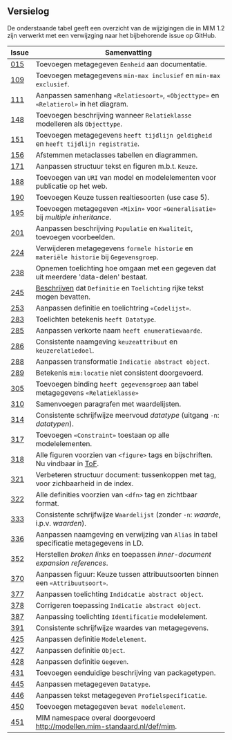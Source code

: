 ## Versielog

De onderstaande tabel geeft een overzicht van de wijzigingen die in MIM 1.2 zijn verwerkt met een verwijzging naar het bijbehorende issue op GitHub.

| Issue                                                           | Samenvatting                                                                              |
|-----------------------------------------------------------------|-------------------------------------------------------------------------------------------|
| [015](https://github.com/Geonovum/MIM-Werkomgeving/issues/15)   | Toevoegen metagegeven `Eenheid` aan documentatie.                                         |
| [109](https://github.com/Geonovum/MIM-Werkomgeving/issues/109)  | Toevoegen metagegevens `min-max inclusief` en `min-max exclusief`.                        |
| [111](https://github.com/Geonovum/MIM-Werkomgeving/issues/111)  | Aanpassen samenhang `«Relatiesoort»`, `«Objecttype»` en `«Relatierol»` in het diagram.    |
| [148](https://github.com/Geonovum/MIM-Werkomgeving/issues/148)  | Toevoegen beschrijving wanneer `Relatieklasse` modelleren als `Objecttype`.               |
| [151](https://github.com/Geonovum/MIM-Werkomgeving/issues/151)  | Toevoegen metagegevens `heeft tijdlijn geldigheid` en `heeft tijdlijn registratie`.       |
| [156](https://github.com/Geonovum/MIM-Werkomgeving/issues/156)  | Afstemmen metaclasses tabellen en diagrammen.                                             |
| [171](https://github.com/Geonovum/MIM-Werkomgeving/issues/171)  | Aanpassen structuur tekst en figuren m.b.t. `Keuze`.                                      |
| [188](https://github.com/Geonovum/MIM-Werkomgeving/issues/188)  | Toevoegen van `URI` van model en modelelementen voor publicatie op het web.               |
| [190](https://github.com/Geonovum/MIM-Werkomgeving/issues/190)  | Toevoegen Keuze tussen realtiesoorten (use case 5).                                       |
| [195](https://github.com/Geonovum/MIM-Werkomgeving/issues/195)  | Toevoegen metagegeven `«Mixin»` voor `«Generalisatie»` bij _multiple inheritance_.        |
| [201](https://github.com/Geonovum/MIM-Werkomgeving/issues/201)  | Aanpassen beschrijving `Populatie` en `Kwaliteit`, toevoegen voorbeelden.                 | 
| [224](https://github.com/Geonovum/MIM-Werkomgeving/issues/224)  | Verwijderen metagegevens `formele historie` en `materiële historie` bij `Gegevensgroep`.  |
| [238](https://github.com/Geonovum/MIM-Werkomgeving/issues/238)  | Opnemen toelichting hoe omgaan met een gegeven dat uit meerdere 'data-delen' bestaat.     | 
| [245](https://github.com/Geonovum/MIM-Werkomgeving/issues/245)  | [Beschrijven](#waardebereik) dat `Definitie` en `Toelichting` rijke tekst mogen bevatten. | 
| [253](https://github.com/Geonovum/MIM-Werkomgeving/issues/253)  | Aanpassen definitie en toelichtring `«Codelijst»`.                                        |
| [283](https://github.com/Geonovum/MIM-Werkomgeving/issues/283)  | Toelichten betekenis `heeft Datatype`.                                                    |
| [285](https://github.com/Geonovum/MIM-Werkomgeving/issues/285)  | Aanpassen verkorte naam `heeft enumeratiewaarde`.                                         |
| [286](https://github.com/Geonovum/MIM-Werkomgeving/issues/286)  | Consistente naamgeving `keuzeattribuut` en `keuzerelatiedoel`.                            |
| [288](https://github.com/Geonovum/MIM-Werkomgeving/issues/288)  | Aanpassen transformatie `Indicatie abstract object`.                                      |
| [289](https://github.com/Geonovum/MIM-Werkomgeving/issues/289)  | Betekenis `mim:locatie` niet consistent doorgevoerd.                                      |
| [305](https://github.com/Geonovum/MIM-Werkomgeving/issues/305)  | Toevoegen binding `heeft gegevensgroep` aan tabel metagegevens `«Relatieklasse»`          |
| [310](https://github.com/Geonovum/MIM-Werkomgeving/issues/310)  | Samenvoegen paragrafen met waardelijsten.                                                 |
| [314](https://github.com/Geonovum/MIM-Werkomgeving/issues/314)  | Consistente schrijfwijze meervoud _datatype_ (uitgang `-n`: _datatypen_).                 |
| [317](https://github.com/Geonovum/MIM-Werkomgeving/issues/317)  | Toevoegen `«Constraint»` toestaan op alle modelelementen.                                 |
| [318](https://github.com/Geonovum/MIM-Werkomgeving/issues/318)  | Alle figuren voorzien van `<figure>` tags en bijschriften. Nu vindbaar in [ToF](#tof).    |
| [321](https://github.com/Geonovum/MIM-Werkomgeving/issues/321)  | Verbeteren structuur document: tussenkoppen met tag, voor zichbaarheid in de index.       |
| [322](https://github.com/Geonovum/MIM-Werkomgeving/issues/322)  | Alle definities voorzien van `<dfn>` tag en zichtbaar format.                             |
| [333](https://github.com/Geonovum/MIM-Werkomgeving/issues/333)  | Consistente schrijfwijze `Waardelijst` (zonder `-n`: _waarde_, i.p.v. _waarden_).         |
| [336](https://github.com/Geonovum/MIM-Werkomgeving/issues/336)  | Aanpassen naamgeving en verwijzing van `Alias` in tabel specificatie metagegevens in LD.  |
| [352](https://github.com/Geonovum/MIM-Werkomgeving/issues/352)  | Herstellen _broken links_ en toepassen _inner-document expansion references_.             |
| [370](https://github.com/Geonovum/MIM-Werkomgeving/issues/370)  | Aanpassen figuur: Keuze tussen attribuutsoorten binnen een `«Attribuutsoort»`.            |
| [377](https://github.com/Geonovum/MIM-Werkomgeving/issues/377)  | Aanpassen toelichting `Indidcatie abstract object`.                                       |
| [378](https://github.com/Geonovum/MIM-Werkomgeving/issues/378)  | Corrigeren toepassing `Indicatie abstract object`.                                        |
| [387](https://github.com/Geonovum/MIM-Werkomgeving/issues/387)  | Aanpassing toelichting `Identificatie` modelelement.                                      |
| [391](https://github.com/Geonovum/MIM-Werkomgeving/issues/391)  | Consistente schrijfwijze waardes van metagegevens.                                        |
| [425](https://github.com/Geonovum/MIM-Werkomgeving/issues/425)  | Aanpassen definitie `Modelelement`.                                                       |
| [427](https://github.com/Geonovum/MIM-Werkomgeving/issues/427)  | Aanpassen definitie `Object`.                                                             |
| [428](https://github.com/Geonovum/MIM-Werkomgeving/issues/428)  | Aanpassen definitie `Gegeven`.                                                            |
| [431](https://github.com/Geonovum/MIM-Werkomgeving/issues/431)  | Toevoegen eenduidige beschrijving van packagetypen.                                       |
| [445](https://github.com/Geonovum/MIM-Werkomgeving/issues/445)  | Aanpassen metagegeven `Datatype`.                                                         |
| [446](https://github.com/Geonovum/MIM-Werkomgeving/issues/446)  | Aanpassen tekst metagegeven `Profielspecificatie`.                                        |
| [450](https://github.com/Geonovum/MIM-Werkomgeving/issues/450)  | Toevoegen metagegeven `bevat modelelement`.                                               |
| [451](https://github.com/Geonovum/MIM-Werkomgeving/issues/484)  | MIM namespace overal doorgevoerd http://modellen.mim-standaard.nl/def/mim.                                               |

<!-- Tekstuele aanpassingen zonder inhoudelijke consequenties -->

<!-- #282 [redactioneel] spelling/schrijfwijze
#367 [redactioneel] Tekstsuggestie
#368 [redactioneel] Refereren naar juiste paragraaf
#371 [redactioneel] Referentie naar use cases opnemen
#374 [redactioneel] Voorbeeld aanpassen
#379 [redactioneel] Typefout
#386 [redactioneel] verouderde metadata m.b.t. historie weghalen (zie: 224)
#393 [redactioneel] link aanpassen
#396 [redactioneel] zin aanpassen
#397 [redactioneel] formatting noot
#402 [redactioneel] schrijfwijze relatiemodelleringstype met of zonder s schrijven
#408 [redactioneel]
#413 [redactioneel]
#415 [redactioneel]
#416 [redactioneel]
#419 [redactioneel]
#420 [redactioneel]
#422 [redactioneel]
#423 [redactioneel]
#426 [redactioneel]
#437 [redactioneel]
#439 [redactioneel]
#440 [redactioneel]
#456 [redactioneel] aansluiten hoofstukken onderling (zie: 454, 452)
#457 [redactioneel] 
#462 [redactioneel]
#463 [redactioneel]
#465 [redactioneel]
#467 [redactioneel] (zie: 111)
#468 [redactioneel]
#469 [redactioneel]
#470 [redactioneel]  -->



<!-- Afgewezen issues: niet opnemen in versielog -->

<!-- #376 [geen wijziging] Profielspecificatie, geen voorbeeld beschikbaar
#380 [geen wijziging] Naamgeving metagegeven `Eenheid`.
#405 [geen wijziging]
#444 [geen wijziging]
#460 [geen wijziging]
#375 [geen wijziging] Relatietype `Gedeeld` of `Compositie`. -->
